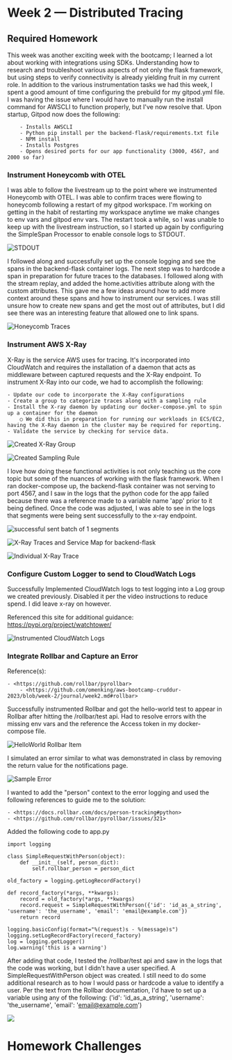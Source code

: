 # Week 2 — Distributed Tracing

## Required Homework

This week was another exciting week with the bootcamp; I learned a lot about working with integrations using SDKs. Understanding how to research and troubleshoot various aspects of not only the flask framework, but using steps to verify connectivity is already yielding fruit in my current role. In addition to the various instrumentation tasks we had this week, I spent a good amount of time configuring the prebuild for my gitpod.yml file. I was having the issue where I would have to manually run the install command for AWSCLI to function properly, but I've now resolve that. Upon startup, Gitpod now does the following:
    
        - Installs AWSCLI
        - Python pip install per the backend-flask/requirements.txt file
        - NPM install
        - Installs Postgres
        - Opens desired ports for our app functionality (3000, 4567, and 2000 so far)

### Instrument Honeycomb with OTEL

I was able to follow the livestream up to the point where we instrumented Honeycomb with OTEL. I was able to confirm traces were flowing to honeycomb following a restart of my gitpod workspace. I'm working on getting in the habit of restarting my workspace anytime we make changes to env vars and gitpod env vars. The restart took a while, so I was unable to keep up with the livestream instruction, so I started up again by configuring the SimpleSpan Processor to enable console logs to STDOUT. 

![STDOUT](assets/week2/honeycomb-simple-console-logging.png  "Simple Span Console Logging")

I followed along and successfully set up the console logging and see the spans in the backend-flask container logs. The next step was to hardcode a span in preparation for future traces to the databases. I followed along with the stream replay, and added the home.activities attribute along with the custom attributes. This gave me a few ideas around how to add more context around these spans and how to instrument our services. I was still unsure how to create new spans and get the most out of attributes, but I did see there was an interesting feature that allowed one to link spans.

![](assets/week2/honeycomb-query-output.png "Honeycomb Traces")

### Instrument AWS X-Ray

X-Ray is the service AWS uses for tracing. It's incorporated into CloudWatch and requires the installation of a daemon that acts as middleware between captured requests and the X-Ray endpoint. To instrument X-Ray into our code, we had to accomplish the following:
	
	- Update our code to incorporate the X-Ray configurations
	- Create a group to categorize traces along with a sampling rule
	- Install the X-ray daemon by updating our docker-compose.yml to spin up a container for the daemon
		○ We did this in preparation for running our workloads in ECS/EC2, having the X-Ray daemon in the cluster may be required for reporting.
	- Validate the service by checking for service data.
![Created X-Ray Group](assets/week2/added-XRay-group.png)

![Created Sampling Rule](assets/week2/Sampling-Rule-created.png)

I love how doing these functional activities is not only teaching us the core topic but some of the nuances of working with the flask framework. When I ran docker-compose up, the backend-flask container was not serving to port 4567, and I saw in the logs that the python code for the app failed because there was a reference made to a variable name 'app' prior to it being defined. Once the code was adjusted, I was able to see in the logs that segments were being sent successfully to the x-ray endpoint. 

![](assets/week2/xray-segments-sentsuccesfully.png "successful sent batch of 1 segments")

![](assets/week2/Xray-traces-and-serviceMap1.png "X-Ray Traces and Service Map for backend-flask")

![](assets/week2/xray-individiual-trace.png "Individual X-Ray Trace")

### Configure Custom Logger to send to CloudWatch Logs

Successfully Implemented CloudWatch logs to test logging into a Log group we created previously. Disabled it per the video instructions to reduce spend. I did leave x-ray on however. 

Referenced this site for additional guidance: <https://pypi.org/project/watchtower/>

![Instrumented CloudWatch Logs](assets/week2/CloudWatch-logs.png "Instrumented CloudWatch Logs")

### Integrate Rollbar and Capture an Error

Reference(s): 
	
	- <https://github.com/rollbar/pyrollbar>
    	- <https://github.com/omenking/aws-bootcamp-cruddur-2023/blob/week-2/journal/week2.md#rollbar>

Successfully instrumented Rollbar and got the hello-world test to appear in Rollbar after hitting the /rollbar/test api. Had to resolve errors with the missing env vars and the reference the Access token in my docker-compose file. 

![HelloWorld Rollbar Item](assets/week2/rollbar-instrumented.png "HelloWorld Rollbar Item")

I simulated an error similar to what was demonstrated in class by removing the return value for the notifications page.

![](assets/week2/rollbar-error-example.png "Sample Error")

I wanted to add the "person" context to the error logging and used the following references to guide me to the solution:
    
    - <https://docs.rollbar.com/docs/person-tracking#python>
    - <https://github.com/rollbar/pyrollbar/issues/321>

Added the following code to app.py

```
import logging

class SimpleRequestWithPerson(object):
    def __init__(self, person_dict):
        self.rollbar_person = person_dict

old_factory = logging.getLogRecordFactory()

def record_factory(*args, **kwargs):
    record = old_factory(*args, **kwargs)
    record.request = SimpleRequestWithPerson({'id': 'id_as_a_string', 'username': 'the_username', 'email': 'email@example.com'})
    return record

logging.basicConfig(format="%(request)s - %(message)s")
logging.setLogRecordFactory(record_factory)
log = logging.getLogger()
log.warning('this is a warning')
```

After adding that code, I tested the /rollbar/test api and saw in the logs that the code was working, but I didn't have a user specified. A SimpleRequestWithPerson object was created. I still need to do some additional research as to how I would pass or hardcode a value to identify a user. Per the text from the Rollbar documentation, I'd have to set up a variable using any of the following: ('id': 'id_as_a_string', 'username': 'the_username', 'email': 'email@example.com')

![](assets/week2/rollbar-tracking-people-integration.png)

# Homework Challenges

